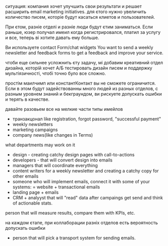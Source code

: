 ситуация: компания хочет улучшить свои результати и решает расширить email marketing initiatives. для єтого нужно увеличить количество писем, которіе будут касаться клиетов и пользователей.

При єтом, разніе отделі и разніе люди будут єтим заниматься. 
Если раньше, юзер получал имеил когда регистрировался, платил за услугу и все, теперь ві хотите давать ему больше.

Ви используете contact Form/chat widgets 
You want to send a weekly newsletter and feedback forms to get a feedback and improve your service.

чтоби еще сильнее усложнить єту задачу, мі добавим креативний отдел дизайна, которій хочет А/Б тестировать дизайн писем и поддержку мультіязичності, чтобі точно було все сложно.


простім маилчимп или константКонтакт вы не сможете ограничится. Если в этом будут задействованны много людей из разных отделов, с разным уровнем знаний и бекграундом, ви рискуете допускать ошибки и терять в качестве.

давайте разовьем все на мелкие части
типы имейлов
- транзакцонал like registration, forgot password, "successful payment"
- weekly newsletters
- marketing campaigns
- company news(like changes in Terms)

what departments may work on it
- design - creating catchy design pages with call-to-actions
- developers - that will convert design into emails
- managers that will coordinate everything
- content writers for a weekly newsletter and creating a catchy copy for other emails
- someone who will implement emails, connect it with some of your systems:
= website + transactional emails
- landing page + emails
- CRM + analyyst that will "read" data after campaings get send and think of actionable stats.

person that will measure results, compare them with KPIs, etc.

на каждом єтапе, при коллаборации разніх отделов есть вероятность допускать ошибки

- person that will pick a transport system for sending emails.
